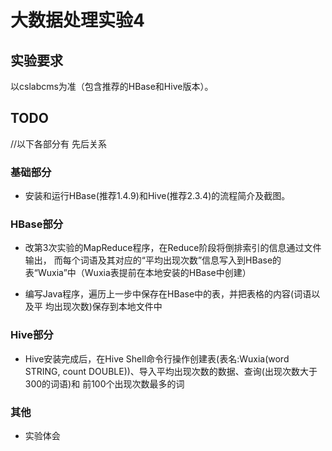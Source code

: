# 大数据处理实验4

## 实验要求

以cslabcms为准（包含推荐的HBase和Hive版本）。



## TODO

//以下各部分有 先后关系

### 基础部分

- 安装和运行HBase(推荐1.4.9)和Hive(推荐2.3.4)的流程简介及截图。

  

### HBase部分

- 改第3次实验的MapReduce程序，在Reduce阶段将倒排索引的信息通过文件输出， 而每个词语及其对应的“平均出现次数”信息写入到HBase的表“Wuxia”中（Wuxia表提前在本地安装的HBase中创建）

- 编写Java程序，遍历上一步中保存在HBase中的表，并把表格的内容(词语以及平 均出现次数)保存到本地文件中

  

### Hive部分

- Hive安装完成后，在Hive Shell命令行操作创建表(表名:Wuxia(word STRING, count DOUBLE))、导入平均出现次数的数据、查询(出现次数大于300的词语)和 前100个出现次数最多的词



### 其他

- 实验体会